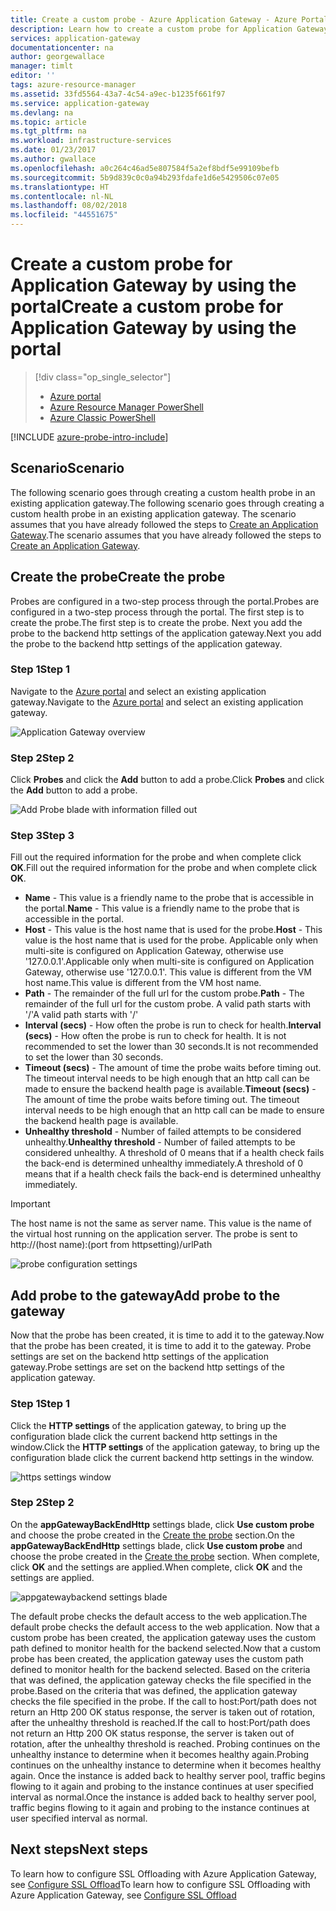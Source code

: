 ```yaml
---
title: Create a custom probe - Azure Application Gateway - Azure Portal | Microsoft Docs
description: Learn how to create a custom probe for Application Gateway by using the portal
services: application-gateway
documentationcenter: na
author: georgewallace
manager: timlt
editor: ''
tags: azure-resource-manager
ms.assetid: 33fd5564-43a7-4c54-a9ec-b1235f661f97
ms.service: application-gateway
ms.devlang: na
ms.topic: article
ms.tgt_pltfrm: na
ms.workload: infrastructure-services
ms.date: 01/23/2017
ms.author: gwallace
ms.openlocfilehash: a0c264c46ad5e807584f5a2ef8bdf5e99109befb
ms.sourcegitcommit: 5b9d839c0c0a94b293fdafe1d6e5429506c07e05
ms.translationtype: HT
ms.contentlocale: nl-NL
ms.lasthandoff: 08/02/2018
ms.locfileid: "44551675"
---
```

# <a name="create-a-custom-probe-for-application-gateway-by-using-the-portal"></a><span data-ttu-id="e8909-103">Create a custom probe for Application Gateway by using the portal</span><span class="sxs-lookup"><span data-stu-id="e8909-103">Create a custom probe for Application Gateway by using the portal</span></span>
> [!div class="op_single_selector"]
> * [Azure portal](application-gateway-create-probe-portal.md)
> * [Azure Resource Manager PowerShell](application-gateway-create-probe-ps.md)
> * [Azure Classic PowerShell](application-gateway-create-probe-classic-ps.md)

[!INCLUDE [azure-probe-intro-include](../../includes/application-gateway-create-probe-intro-include.md)]

## <a name="scenario"></a><span data-ttu-id="e8909-107">Scenario</span><span class="sxs-lookup"><span data-stu-id="e8909-107">Scenario</span></span>

<span data-ttu-id="e8909-108">The following scenario goes through creating a custom health probe in an existing application gateway.</span><span class="sxs-lookup"><span data-stu-id="e8909-108">The following scenario goes through creating a custom health probe in an existing application gateway.</span></span>
<span data-ttu-id="e8909-109">The scenario assumes that you have already followed the steps to [Create an Application Gateway](application-gateway-create-gateway-portal.md).</span><span class="sxs-lookup"><span data-stu-id="e8909-109">The scenario assumes that you have already followed the steps to [Create an Application Gateway](application-gateway-create-gateway-portal.md).</span></span>

## <a name="createprobe"></a><span data-ttu-id="e8909-110">Create the probe</span><span class="sxs-lookup"><span data-stu-id="e8909-110">Create the probe</span></span>

<span data-ttu-id="e8909-111">Probes are configured in a two-step process through the portal.</span><span class="sxs-lookup"><span data-stu-id="e8909-111">Probes are configured in a two-step process through the portal.</span></span> <span data-ttu-id="e8909-112">The first step is to create the probe.</span><span class="sxs-lookup"><span data-stu-id="e8909-112">The first step is to create the probe.</span></span> <span data-ttu-id="e8909-113">Next you add the probe to the backend http settings of the application gateway.</span><span class="sxs-lookup"><span data-stu-id="e8909-113">Next you add the probe to the backend http settings of the application gateway.</span></span>

### <a name="step-1"></a><span data-ttu-id="e8909-114">Step 1</span><span class="sxs-lookup"><span data-stu-id="e8909-114">Step 1</span></span>

<span data-ttu-id="e8909-115">Navigate to the [Azure portal](http://portal.azure.com) and select an existing application gateway.</span><span class="sxs-lookup"><span data-stu-id="e8909-115">Navigate to the [Azure portal](http://portal.azure.com) and select an existing application gateway.</span></span>

![Application Gateway overview][1]

### <a name="step-2"></a><span data-ttu-id="e8909-117">Step 2</span><span class="sxs-lookup"><span data-stu-id="e8909-117">Step 2</span></span>

<span data-ttu-id="e8909-118">Click **Probes** and click the **Add** button to add a probe.</span><span class="sxs-lookup"><span data-stu-id="e8909-118">Click **Probes** and click the **Add** button to add a probe.</span></span>

![Add Probe blade with information filled out][2]

### <a name="step-3"></a><span data-ttu-id="e8909-120">Step 3</span><span class="sxs-lookup"><span data-stu-id="e8909-120">Step 3</span></span>

<span data-ttu-id="e8909-121">Fill out the required information for the probe and when complete click **OK**.</span><span class="sxs-lookup"><span data-stu-id="e8909-121">Fill out the required information for the probe and when complete click **OK**.</span></span>

* <span data-ttu-id="e8909-122">**Name** - This value is a friendly name to the probe that is accessible in the portal.</span><span class="sxs-lookup"><span data-stu-id="e8909-122">**Name** - This value is a friendly name to the probe that is accessible in the portal.</span></span>
* <span data-ttu-id="e8909-123">**Host** - This value is the host name that is used for the probe.</span><span class="sxs-lookup"><span data-stu-id="e8909-123">**Host** - This value is the host name that is used for the probe.</span></span> <span data-ttu-id="e8909-124">Applicable only when multi-site is configured on Application Gateway, otherwise use '127.0.0.1'.</span><span class="sxs-lookup"><span data-stu-id="e8909-124">Applicable only when multi-site is configured on Application Gateway, otherwise use '127.0.0.1'.</span></span> <span data-ttu-id="e8909-125">This value is different from the VM host name.</span><span class="sxs-lookup"><span data-stu-id="e8909-125">This value is different from the VM host name.</span></span>
* <span data-ttu-id="e8909-126">**Path** - The remainder of the full url for the custom probe.</span><span class="sxs-lookup"><span data-stu-id="e8909-126">**Path** - The remainder of the full url for the custom probe.</span></span> <span data-ttu-id="e8909-127">A valid path starts with '/'</span><span class="sxs-lookup"><span data-stu-id="e8909-127">A valid path starts with '/'</span></span>
* <span data-ttu-id="e8909-128">**Interval (secs)** - How often the probe is run to check for health.</span><span class="sxs-lookup"><span data-stu-id="e8909-128">**Interval (secs)** - How often the probe is run to check for health.</span></span> <span data-ttu-id="e8909-129">It is not recommended to set the lower than 30 seconds.</span><span class="sxs-lookup"><span data-stu-id="e8909-129">It is not recommended to set the lower than 30 seconds.</span></span>
* <span data-ttu-id="e8909-130">**Timeout (secs)** - The amount of time the probe waits before timing out. The timeout interval needs to be high enough that an http call can be made to ensure the backend health page is available.</span><span class="sxs-lookup"><span data-stu-id="e8909-130">**Timeout (secs)** - The amount of time the probe waits before timing out. The timeout interval needs to be high enough that an http call can be made to ensure the backend health page is available.</span></span>
* <span data-ttu-id="e8909-131">**Unhealthy threshold** - Number of failed attempts to be considered unhealthy.</span><span class="sxs-lookup"><span data-stu-id="e8909-131">**Unhealthy threshold** - Number of failed attempts to be considered unhealthy.</span></span> <span data-ttu-id="e8909-132">A threshold of 0 means that if a health check fails the back-end is determined unhealthy immediately.</span><span class="sxs-lookup"><span data-stu-id="e8909-132">A threshold of 0 means that if a health check fails the back-end is determined unhealthy immediately.</span></span>

> [!IMPORTANT]
> The host name is not the same as server name. This value is the name of the virtual host running on the application server. The probe is sent to http://(host name):(port from httpsetting)/urlPath

![probe configuration settings][3]

## <a name="add-probe-to-the-gateway"></a><span data-ttu-id="e8909-137">Add probe to the gateway</span><span class="sxs-lookup"><span data-stu-id="e8909-137">Add probe to the gateway</span></span>

<span data-ttu-id="e8909-138">Now that the probe has been created, it is time to add it to the gateway.</span><span class="sxs-lookup"><span data-stu-id="e8909-138">Now that the probe has been created, it is time to add it to the gateway.</span></span> <span data-ttu-id="e8909-139">Probe settings are set on the backend http settings of the application gateway.</span><span class="sxs-lookup"><span data-stu-id="e8909-139">Probe settings are set on the backend http settings of the application gateway.</span></span>

### <a name="step-1"></a><span data-ttu-id="e8909-140">Step 1</span><span class="sxs-lookup"><span data-stu-id="e8909-140">Step 1</span></span>

<span data-ttu-id="e8909-141">Click the **HTTP settings** of the application gateway, to bring up the configuration blade click the current backend http settings in the window.</span><span class="sxs-lookup"><span data-stu-id="e8909-141">Click the **HTTP settings** of the application gateway, to bring up the configuration blade click the current backend http settings in the window.</span></span>

![https settings window][4]

### <a name="step-2"></a><span data-ttu-id="e8909-143">Step 2</span><span class="sxs-lookup"><span data-stu-id="e8909-143">Step 2</span></span>

<span data-ttu-id="e8909-144">On the **appGatewayBackEndHttp** settings blade, click **Use custom probe** and choose the probe created in the [Create the probe](#createprobe) section.</span><span class="sxs-lookup"><span data-stu-id="e8909-144">On the **appGatewayBackEndHttp** settings blade, click **Use custom probe** and choose the probe created in the [Create the probe](#createprobe) section.</span></span>
<span data-ttu-id="e8909-145">When complete, click **OK** and the settings are applied.</span><span class="sxs-lookup"><span data-stu-id="e8909-145">When complete, click **OK** and the settings are applied.</span></span>

![appgatewaybackend settings blade][5]

<span data-ttu-id="e8909-147">The default probe checks the default access to the web application.</span><span class="sxs-lookup"><span data-stu-id="e8909-147">The default probe checks the default access to the web application.</span></span> <span data-ttu-id="e8909-148">Now that a custom probe has been created, the application gateway uses the custom path defined to monitor health for the backend selected.</span><span class="sxs-lookup"><span data-stu-id="e8909-148">Now that a custom probe has been created, the application gateway uses the custom path defined to monitor health for the backend selected.</span></span> <span data-ttu-id="e8909-149">Based on the criteria that was defined, the application gateway checks the file specified in the probe.</span><span class="sxs-lookup"><span data-stu-id="e8909-149">Based on the criteria that was defined, the application gateway checks the file specified in the probe.</span></span> <span data-ttu-id="e8909-150">If the call to host:Port/path does not return an Http 200 OK status response, the server is taken out of rotation, after the unhealthy threshold is reached.</span><span class="sxs-lookup"><span data-stu-id="e8909-150">If the call to host:Port/path does not return an Http 200 OK status response, the server is taken out of rotation, after the unhealthy threshold is reached.</span></span> <span data-ttu-id="e8909-151">Probing continues on the unhealthy instance to determine when it becomes healthy again.</span><span class="sxs-lookup"><span data-stu-id="e8909-151">Probing continues on the unhealthy instance to determine when it becomes healthy again.</span></span> <span data-ttu-id="e8909-152">Once the instance is added back to healthy server pool, traffic begins flowing to it again and probing to the instance continues at user specified interval as normal.</span><span class="sxs-lookup"><span data-stu-id="e8909-152">Once the instance is added back to healthy server pool, traffic begins flowing to it again and probing to the instance continues at user specified interval as normal.</span></span>

## <a name="next-steps"></a><span data-ttu-id="e8909-153">Next steps</span><span class="sxs-lookup"><span data-stu-id="e8909-153">Next steps</span></span>

<span data-ttu-id="e8909-154">To learn how to configure SSL Offloading with Azure Application Gateway, see [Configure SSL Offload](application-gateway-ssl-portal.md)</span><span class="sxs-lookup"><span data-stu-id="e8909-154">To learn how to configure SSL Offloading with Azure Application Gateway, see [Configure SSL Offload](application-gateway-ssl-portal.md)</span></span>

[1]: https://docstestmedia1.blob.core.windows.net/azure-media/articles/application-gateway/media/application-gateway-create-probe-portal/figure1.png
[2]: https://docstestmedia1.blob.core.windows.net/azure-media/articles/application-gateway/media/application-gateway-create-probe-portal/figure2.png
[3]: https://docstestmedia1.blob.core.windows.net/azure-media/articles/application-gateway/media/application-gateway-create-probe-portal/figure3.png
[4]: https://docstestmedia1.blob.core.windows.net/azure-media/articles/application-gateway/media/application-gateway-create-probe-portal/figure4.png
[5]: https://docstestmedia1.blob.core.windows.net/azure-media/articles/application-gateway/media/application-gateway-create-probe-portal/figure5.png





